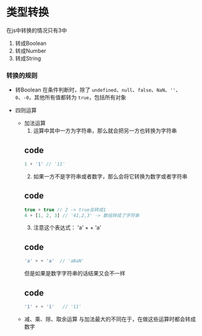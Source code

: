 # 类型转换


在js中转换的情况只有3中
1. 转成Boolean
2. 转成Number
3. 转成String

### 转换的规则

- 转Boolean
在条件判断时，除了 `undefined`、`null`、`false`、`NaN`、`''`、`0`、`-0`，其他所有值都转为 `true`，包括所有对象

- 四则运算
  - 加法运算
    1. 运算中其中一方为字符串，那么就会把另一方也转换为字符串
    ## code
    ```javascript
    1 + '1' // '11'
    ```
    2. 如果一方不是字符串或者数字，那么会将它转换为数字或者字符串
    ## code
    ```javascript
    true + true // 2 -> true会转成1
    4 + [1, 2, 3] // '41,2,3' -> 数组转成了字符串
    ```
    3. 注意这个表达式： 'a' + + 'a' 
    ## code
    ```javascript
    'a' + + 'a'  // 'aNaN'
    ```
    但是如果是数字字符串的话结果又会不一样
    ## code
    ```javascript
    '1' + + '1'   // '11'
    ```
  - 减、乘、除、取余运算
    与加法最大的不同在于，在做这些运算时都会转成数字
  
  <!-- - 比较运算
    1. 如果是对象，就通过 `toPrimitive` 转换对象
    2. 如果是字符串，就通过 `unicode` 字符索引来比较 -->
